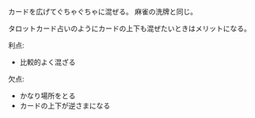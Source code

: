 カードを広げてぐちゃぐちゃに混ぜる。
麻雀の洗牌と同じ。

タロットカード占いのようにカードの上下も混ぜたいときはメリットになる。

利点:

- 比較的よく混ざる

欠点:

- かなり場所をとる
- カードの上下が逆さまになる
